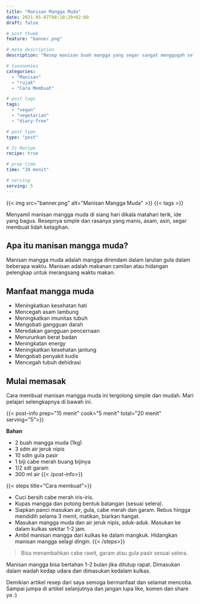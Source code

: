 ```yaml
---
title: "Manisan Mangga Muda"
date: 2021-05-07T08:10:29+02:00
draft: false

# post thumb
feature: "banner.png"

# meta description
description: "Resep manisan buah mangga yang segar sangat menggugah selera. Masakan rumahan yang segar disajikan ketika dingin."

# taxonomies
categories:
  - "Manisan"
  - "rujak"
  - "Cara Membuat"

# post tags
tags:
  - "vegan"
  - "vegetarian"
  - "diary-free"

# post type
type: "post"

# Is Recipe
recipe: true

# prep time
time: "20 menit"

# serving
serving: 5
---
```


{{< img src="banner.png" alt="Manisan Mangga Muda" >}}
{{< tags >}}

Menyamil manisan mangga muda di siang hari dikala matahari terik, ide yang bagus. Resepnya simple dan rasanya yang manis, asam, asin, segar membuat lidah ketagihan.

## Apa itu manisan mangga muda?

Manisan mangga muda adalah mangga direndam dalam larutan gula dalam beberapa waktu. Manisan adalah makanan camilan atau hidangan pelengkap untuk merangsang waktu makan.

## Manfaat mangga muda

-   Meningkatkan kesehatan hati
-   Mencegah asam lambung
-   Meningkatkan imunitas tubuh
-   Mengobati gangguan darah
-   Meredakan gangguan pencernaan
-   Menurunkan berat badan
-   Meningkatan energy
-   Meningkatkan kesehatan jantung
-   Mengobati penyakit kudis
-   Mencegah tubuh dehidrasi

## Mulai memasak

Cara membuat manisan mangga muda ini tergolong simple dan mudah. Mari pelajari selengkapnya di bawah ini.

{{< post-info prep="15 menit" cook="5 menit" total="20 menit" serving="5">}}

__Bahan__

-   2 buah mangga muda (1kg)
-   3 sdm air jeruk nipis
-   10 sdm gula pasir
-   1 biji cabe merah buang bijinya
-   1/2 sdt garam
-   300 ml air
{{< /post-info>}}

{{< steps title="Cara membuat">}}
-   Cuci bersih cabe merah iris-iris.
-   Kupas mangga dan potong bentuk batangan (sesuai selera).
-   Siapkan panci masukan air, gula, cabe merah dan garam. Rebus hingga mendidih selama 3 menit, matikan, biarkan hangat.
-   Masukan mangga muda dan air jeruk nipis, aduk-aduk. Masukan ke dalam kulkas sekitar 1-2 jam.
-   Ambil manisan mangga dari kulkas ke dalam mangkuk. Hidangkan manisan mangga selagi dingin.
{{< /steps>}}

> Bisa menambahkan cabe rawit, garam atau gula pasir sesuai selera.

Manisan mangga bisa bertahan 1-2 bulan jika ditutup rapat. Dimasukan dalam wadah kedap udara dan dimasukan kedalam kulkas.

Demikian artikel resep dari saya semoga bermanfaat dan selamat mencoba. Sampai jumpa di artikel selanjutnya dan jangan lupa like, komen dan share ya :)